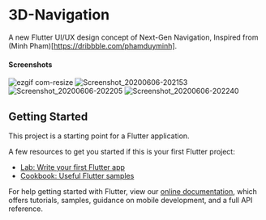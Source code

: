 # 3D-Navigation 

A new Flutter UI/UX design concept of Next-Gen Navigation, Inspired from (Minh Pham)[https://dribbble.com/phamduyminh].

#### Screenshots 
![ezgif com-resize](https://user-images.githubusercontent.com/37204706/83947626-d6e0a100-a835-11ea-83df-49f52ac53c43.gif)
![Screenshot_20200606-202153](https://user-images.githubusercontent.com/37204706/83947629-d942fb00-a835-11ea-855a-48ee07fd2622.jpg)
![Screenshot_20200606-202205](https://user-images.githubusercontent.com/37204706/83947630-d9db9180-a835-11ea-9336-174cf66bb4d4.jpg)
![Screenshot_20200606-202240](https://user-images.githubusercontent.com/37204706/83947631-da742800-a835-11ea-92eb-4680bf069c9d.jpg)

## Getting Started

This project is a starting point for a Flutter application.

A few resources to get you started if this is your first Flutter project:

- [Lab: Write your first Flutter app](https://flutter.dev/docs/get-started/codelab)
- [Cookbook: Useful Flutter samples](https://flutter.dev/docs/cookbook)

For help getting started with Flutter, view our
[online documentation](https://flutter.dev/docs), which offers tutorials,
samples, guidance on mobile development, and a full API reference.
